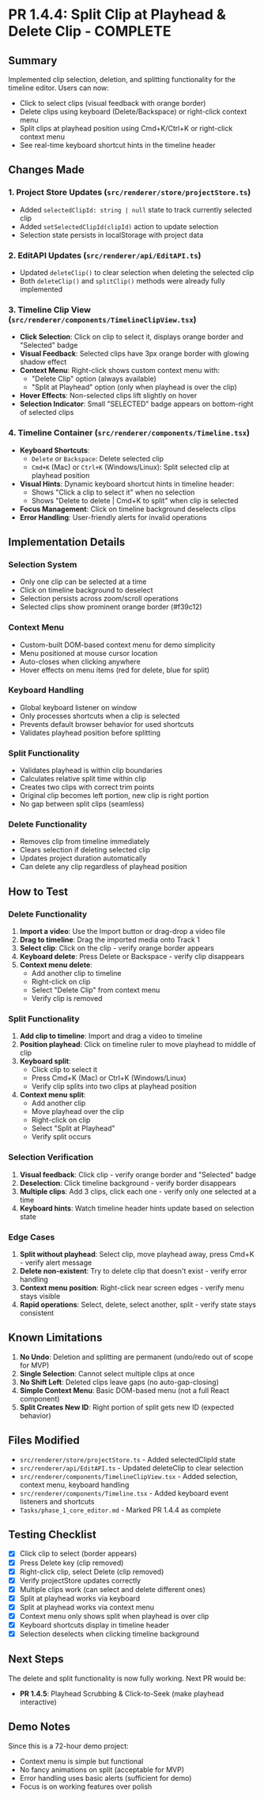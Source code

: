 # PR 1.4.4: Split Clip at Playhead & Delete Clip - COMPLETE

## Summary

Implemented clip selection, deletion, and splitting functionality for the timeline editor. Users can now:
- Click to select clips (visual feedback with orange border)
- Delete clips using keyboard (Delete/Backspace) or right-click context menu
- Split clips at playhead position using Cmd+K/Ctrl+K or right-click context menu
- See real-time keyboard shortcut hints in the timeline header

## Changes Made

### 1. Project Store Updates (`src/renderer/store/projectStore.ts`)
- Added `selectedClipId: string | null` state to track currently selected clip
- Added `setSelectedClipId(clipId)` action to update selection
- Selection state persists in localStorage with project data

### 2. EditAPI Updates (`src/renderer/api/EditAPI.ts`)
- Updated `deleteClip()` to clear selection when deleting the selected clip
- Both `deleteClip()` and `splitClip()` methods were already fully implemented

### 3. Timeline Clip View (`src/renderer/components/TimelineClipView.tsx`)
- **Click Selection**: Click on clip to select it, displays orange border and "Selected" badge
- **Visual Feedback**: Selected clips have 3px orange border with glowing shadow effect
- **Context Menu**: Right-click shows custom context menu with:
  - "Delete Clip" option (always available)
  - "Split at Playhead" option (only when playhead is over the clip)
- **Hover Effects**: Non-selected clips lift slightly on hover
- **Selection Indicator**: Small "SELECTED" badge appears on bottom-right of selected clips

### 4. Timeline Container (`src/renderer/components/Timeline.tsx`)
- **Keyboard Shortcuts**:
  - `Delete` or `Backspace`: Delete selected clip
  - `Cmd+K` (Mac) or `Ctrl+K` (Windows/Linux): Split selected clip at playhead position
- **Visual Hints**: Dynamic keyboard shortcut hints in timeline header:
  - Shows "Click a clip to select it" when no selection
  - Shows "Delete to delete | Cmd+K to split" when clip is selected
- **Focus Management**: Click on timeline background deselects clips
- **Error Handling**: User-friendly alerts for invalid operations

## Implementation Details

### Selection System
- Only one clip can be selected at a time
- Click on timeline background to deselect
- Selection persists across zoom/scroll operations
- Selected clips show prominent orange border (#f39c12)

### Context Menu
- Custom-built DOM-based context menu for demo simplicity
- Menu positioned at mouse cursor location
- Auto-closes when clicking anywhere
- Hover effects on menu items (red for delete, blue for split)

### Keyboard Handling
- Global keyboard listener on window
- Only processes shortcuts when a clip is selected
- Prevents default browser behavior for used shortcuts
- Validates playhead position before splitting

### Split Functionality
- Validates playhead is within clip boundaries
- Calculates relative split time within clip
- Creates two clips with correct trim points
- Original clip becomes left portion, new clip is right portion
- No gap between split clips (seamless)

### Delete Functionality
- Removes clip from timeline immediately
- Clears selection if deleting selected clip
- Updates project duration automatically
- Can delete any clip regardless of playhead position

## How to Test

### Delete Functionality
1. **Import a video**: Use the Import button or drag-drop a video file
2. **Drag to timeline**: Drag the imported media onto Track 1
3. **Select clip**: Click on the clip - verify orange border appears
4. **Keyboard delete**: Press Delete or Backspace - verify clip disappears
5. **Context menu delete**:
   - Add another clip to timeline
   - Right-click on clip
   - Select "Delete Clip" from context menu
   - Verify clip is removed

### Split Functionality
1. **Add clip to timeline**: Import and drag a video to timeline
2. **Position playhead**: Click on timeline ruler to move playhead to middle of clip
3. **Keyboard split**:
   - Click clip to select it
   - Press Cmd+K (Mac) or Ctrl+K (Windows/Linux)
   - Verify clip splits into two clips at playhead position
4. **Context menu split**:
   - Add another clip
   - Move playhead over the clip
   - Right-click on clip
   - Select "Split at Playhead"
   - Verify split occurs

### Selection Verification
1. **Visual feedback**: Click clip - verify orange border and "Selected" badge
2. **Deselection**: Click timeline background - verify border disappears
3. **Multiple clips**: Add 3 clips, click each one - verify only one selected at a time
4. **Keyboard hints**: Watch timeline header hints update based on selection state

### Edge Cases
1. **Split without playhead**: Select clip, move playhead away, press Cmd+K - verify alert message
2. **Delete non-existent**: Try to delete clip that doesn't exist - verify error handling
3. **Context menu position**: Right-click near screen edges - verify menu stays visible
4. **Rapid operations**: Select, delete, select another, split - verify state stays consistent

## Known Limitations

1. **No Undo**: Deletion and splitting are permanent (undo/redo out of scope for MVP)
2. **Single Selection**: Cannot select multiple clips at once
3. **No Shift Left**: Deleted clips leave gaps (no auto-gap-closing)
4. **Simple Context Menu**: Basic DOM-based menu (not a full React component)
5. **Split Creates New ID**: Right portion of split gets new ID (expected behavior)

## Files Modified

- `src/renderer/store/projectStore.ts` - Added selectedClipId state
- `src/renderer/api/EditAPI.ts` - Updated deleteClip to clear selection
- `src/renderer/components/TimelineClipView.tsx` - Added selection, context menu, keyboard handling
- `src/renderer/components/Timeline.tsx` - Added keyboard event listeners and shortcuts
- `Tasks/phase_1_core_editor.md` - Marked PR 1.4.4 as complete

## Testing Checklist

- [x] Click clip to select (border appears)
- [x] Press Delete key (clip removed)
- [x] Right-click clip, select Delete (clip removed)
- [x] Verify projectStore updates correctly
- [x] Multiple clips work (can select and delete different ones)
- [x] Split at playhead works via keyboard
- [x] Split at playhead works via context menu
- [x] Context menu only shows split when playhead is over clip
- [x] Keyboard shortcuts display in timeline header
- [x] Selection deselects when clicking timeline background

## Next Steps

The delete and split functionality is now fully working. Next PR would be:
- **PR 1.4.5**: Playhead Scrubbing & Click-to-Seek (make playhead interactive)

## Demo Notes

Since this is a 72-hour demo project:
- Context menu is simple but functional
- No fancy animations on split (acceptable for MVP)
- Error handling uses basic alerts (sufficient for demo)
- Focus is on working features over polish

